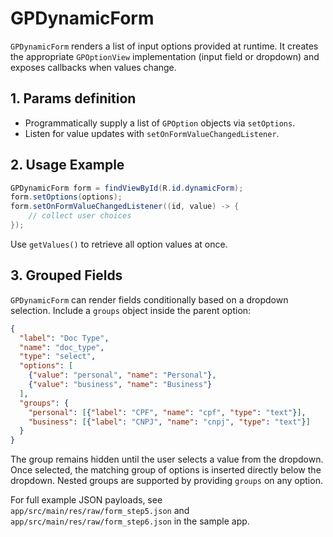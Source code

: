 # GPDynamicForm

`GPDynamicForm` renders a list of input options provided at runtime. It creates the appropriate `GPOptionView` implementation (input field or dropdown) and exposes callbacks when values change.

## 1. Params definition
- Programmatically supply a list of `GPOption` objects via `setOptions`.
- Listen for value updates with `setOnFormValueChangedListener`.

## 2. Usage Example
```java
GPDynamicForm form = findViewById(R.id.dynamicForm);
form.setOptions(options);
form.setOnFormValueChangedListener((id, value) -> {
    // collect user choices
});
```

Use `getValues()` to retrieve all option values at once.

## 3. Grouped Fields

`GPDynamicForm` can render fields conditionally based on a dropdown selection.
Include a `groups` object inside the parent option:

```json
{
  "label": "Doc Type",
  "name": "doc_type",
  "type": "select",
  "options": [
    {"value": "personal", "name": "Personal"},
    {"value": "business", "name": "Business"}
  ],
  "groups": {
    "personal": [{"label": "CPF", "name": "cpf", "type": "text"}],
    "business": [{"label": "CNPJ", "name": "cnpj", "type": "text"}]
  }
}
```

The group remains hidden until the user selects a value from the dropdown.
Once selected, the matching group of options is inserted directly below the dropdown.
Nested groups are supported by providing `groups` on any option.

For full example JSON payloads, see `app/src/main/res/raw/form_step5.json` and `app/src/main/res/raw/form_step6.json` in the sample app.
